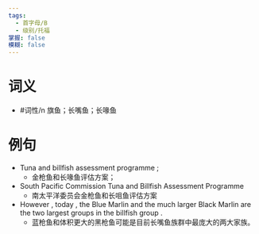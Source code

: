 ```yaml
---
tags:
  - 首字母/B
  - 级别/托福
掌握: false
模糊: false
---
```

# 词义
- #词性/n  旗鱼；长嘴鱼；长喙鱼
# 例句
- Tuna and billfish assessment programme ;
	- 金枪鱼和长喙鱼评估方案；
- South Pacific Commission Tuna and Billfish Assessment Programme
	- 南太平洋委员会金枪鱼和长咀鱼评估方案
- However , today , the Blue Marlin and the much larger Black Marlin are the two largest groups in the billfish group .
	- 蓝枪鱼和体积更大的黑枪鱼可能是目前长嘴鱼族群中最庞大的两大家族。
